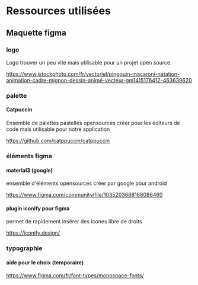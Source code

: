 # Ressources utilisées

## Maquette figma

### logo

Logo trouver un peu vite mais utilisable pour un projet open source.

<https://www.istockphoto.com/fr/vectoriel/pingouin-macaroni-natation-animation-cadre-mignon-dessin-animé-vecteur-gm1415176412-463639620>

### palette

#### Catpuccin

Ensemble de palettes pastelles opensources créer pour les éditeurs de code mais utilisable pour notre application

<https://github.com/catppuccin/catppuccin>

### éléments figma

#### material3 (google)

ensemble d'éléments opensources créer par google pour android

<https://www.figma.com/community/file/1035203688168086460>

#### plugin iconify pour figma

permet de rapidement insérer des icones libre de droits

<https://iconify.design/>

### typographie

#### aide pour le choix (temporaire)

<https://www.figma.com/fr/font-types/monospace-fonts/>
